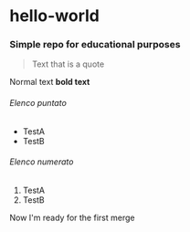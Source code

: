 # hello-world
### Simple repo for educational purposes
>Text that is a quote

Normal text
**bold text**

###### Elenco puntato
- TestA 
- TestB
###### Elenco numerato
1. TestA
2. TestB

Now I'm ready for the first merge